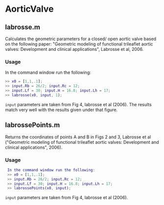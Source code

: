 # AorticValve
## labrosse.m
 Calculates the geometric parameters for a closed/
 open aortic valve based on the following paper:
"Geometric modeling of functional trileaflet aortic
valves: Development and clinical applications",
 Labrosse et al, 2006.

### Usage 
 In the command window run the following:
 ```matlab
 >> x0 = [1,1,.1];
 >> input.Rb = 26/2; input.Rc = 12;
 >> input.Lf = 30; input.H = 16.8; input.Lh = 17;
 >> labrosse(x0, input, 1);
 ```
 `input` parameters are taken from Fig 4, labrosse
 et al (2006). The results match very well with
 the results given under that figure.

## labrossePoints.m
 Returns the coordinates of points A and B in Figs 
 2 and 3, Labrosse et al ("Geometric modeling of
 functional trileaflet aortic valves: Development and
 clinical applications", 2006).

### Usage 
```matlab
 In the command window run the following:
 >> x0 = [1,1,.1];
 >> input.Rb = 26/2; input.Rc = 12;
 >> input.Lf = 30; input.H = 16.8; input.Lh = 17;
 >> labrossePoints(x0, input);
 ```
 `input` parameters are taken from Fig 4, labrosse
 et al (2006). 
